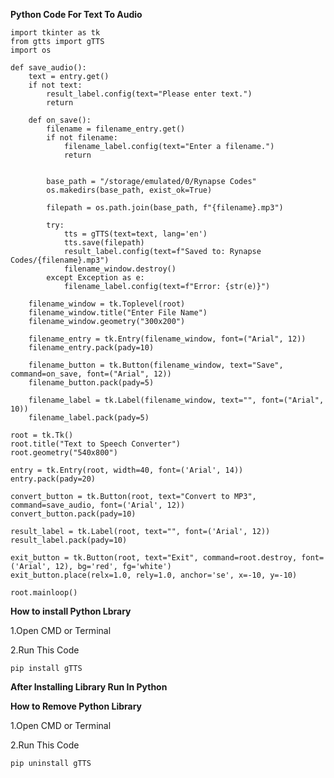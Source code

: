 **Python Code For Text To Audio**

    import tkinter as tk
    from gtts import gTTS
    import os

    def save_audio():
        text = entry.get()
        if not text:
            result_label.config(text="Please enter text.")
            return

        def on_save():
            filename = filename_entry.get()
            if not filename:
                filename_label.config(text="Enter a filename.")
                return

            
            base_path = "/storage/emulated/0/Rynapse Codes"
            os.makedirs(base_path, exist_ok=True)  

            filepath = os.path.join(base_path, f"{filename}.mp3")

            try:
                tts = gTTS(text=text, lang='en')
                tts.save(filepath)
                result_label.config(text=f"Saved to: Rynapse Codes/{filename}.mp3")
                filename_window.destroy()
            except Exception as e:
                filename_label.config(text=f"Error: {str(e)}")

        filename_window = tk.Toplevel(root)
        filename_window.title("Enter File Name")
        filename_window.geometry("300x200")

        filename_entry = tk.Entry(filename_window, font=("Arial", 12))
        filename_entry.pack(pady=10)

        filename_button = tk.Button(filename_window, text="Save", command=on_save, font=("Arial", 12))
        filename_button.pack(pady=5)

        filename_label = tk.Label(filename_window, text="", font=("Arial", 10))
        filename_label.pack(pady=5)

    root = tk.Tk()
    root.title("Text to Speech Converter")
    root.geometry("540x800")

    entry = tk.Entry(root, width=40, font=('Arial', 14))
    entry.pack(pady=20)

    convert_button = tk.Button(root, text="Convert to MP3", command=save_audio, font=('Arial', 12))
    convert_button.pack(pady=10)

    result_label = tk.Label(root, text="", font=('Arial', 12))
    result_label.pack(pady=10)

    exit_button = tk.Button(root, text="Exit", command=root.destroy, font=('Arial', 12), bg='red', fg='white')
    exit_button.place(relx=1.0, rely=1.0, anchor='se', x=-10, y=-10)

    root.mainloop()


**How to install Python Lbrary**

  1.Open CMD or Terminal 
 
  2.Run This Code
  
    pip install gTTS

**After Installing Library
Run In Python**

**How to Remove Python Library**
  
   1.Open CMD or Terminal
   
   2.Run This Code

    pip uninstall gTTS

